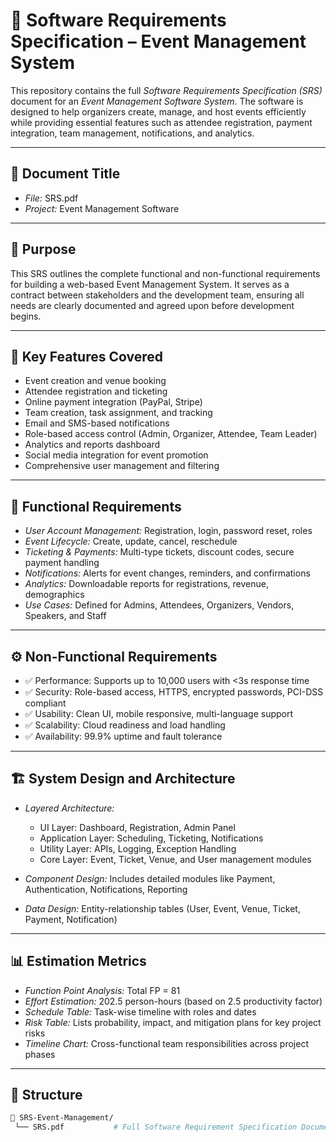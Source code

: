 # 📘 Software Requirements Specification – Event Management System

This repository contains the full *Software Requirements Specification (SRS)* document for an *Event Management Software System*. The software is designed to help organizers create, manage, and host events efficiently while providing essential features such as attendee registration, payment integration, team management, notifications, and analytics.

---

## 📄 Document Title

- *File:* SRS.pdf
- *Project:* Event Management Software

---

## 🎯 Purpose

This SRS outlines the complete functional and non-functional requirements for building a web-based Event Management System. It serves as a contract between stakeholders and the development team, ensuring all needs are clearly documented and agreed upon before development begins.

---

## 🧩 Key Features Covered

- Event creation and venue booking
- Attendee registration and ticketing
- Online payment integration (PayPal, Stripe)
- Team creation, task assignment, and tracking
- Email and SMS-based notifications
- Role-based access control (Admin, Organizer, Attendee, Team Leader)
- Analytics and reports dashboard
- Social media integration for event promotion
- Comprehensive user management and filtering

---

## 🧠 Functional Requirements

- *User Account Management:* Registration, login, password reset, roles
- *Event Lifecycle:* Create, update, cancel, reschedule
- *Ticketing & Payments:* Multi-type tickets, discount codes, secure payment handling
- *Notifications:* Alerts for event changes, reminders, and confirmations
- *Analytics:* Downloadable reports for registrations, revenue, demographics
- *Use Cases:* Defined for Admins, Attendees, Organizers, Vendors, Speakers, and Staff

---

## ⚙ Non-Functional Requirements

- ✅ Performance: Supports up to 10,000 users with <3s response time  
- ✅ Security: Role-based access, HTTPS, encrypted passwords, PCI-DSS compliant  
- ✅ Usability: Clean UI, mobile responsive, multi-language support  
- ✅ Scalability: Cloud readiness and load handling  
- ✅ Availability: 99.9% uptime and fault tolerance

---

## 🏗 System Design and Architecture

- *Layered Architecture:*
  - UI Layer: Dashboard, Registration, Admin Panel
  - Application Layer: Scheduling, Ticketing, Notifications
  - Utility Layer: APIs, Logging, Exception Handling
  - Core Layer: Event, Ticket, Venue, and User management modules

- *Component Design:* Includes detailed modules like Payment, Authentication, Notifications, Reporting

- *Data Design:* Entity-relationship tables (User, Event, Venue, Ticket, Payment, Notification)

---

## 📊 Estimation Metrics

- *Function Point Analysis:* Total FP = 81  
- *Effort Estimation:* 202.5 person-hours (based on 2.5 productivity factor)  
- *Schedule Table:* Task-wise timeline with roles and dates  
- *Risk Table:* Lists probability, impact, and mitigation plans for key project risks  
- *Timeline Chart:* Cross-functional team responsibilities across project phases

---

## 📁 Structure

```bash
📂 SRS-Event-Management/
 └── SRS.pdf           # Full Software Requirement Specification Document
